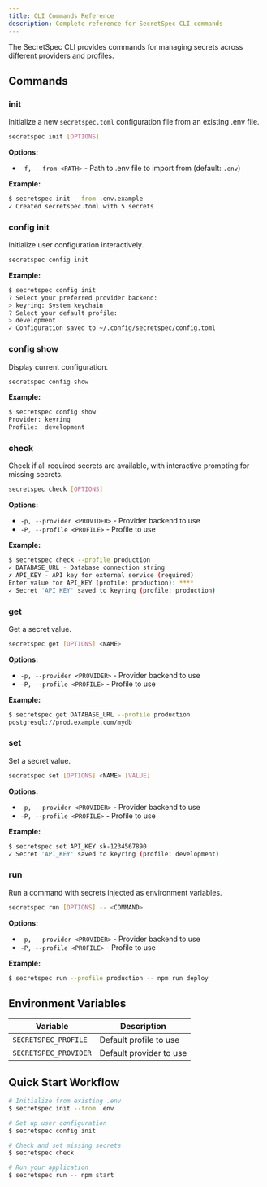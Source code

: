 ```yaml
---
title: CLI Commands Reference
description: Complete reference for SecretSpec CLI commands
---
```


The SecretSpec CLI provides commands for managing secrets across different providers and profiles.

## Commands

### init
Initialize a new `secretspec.toml` configuration file from an existing .env file.

```bash
secretspec init [OPTIONS]
```

**Options:**
- `-f, --from <PATH>` - Path to .env file to import from (default: `.env`)

**Example:**
```bash
$ secretspec init --from .env.example
✓ Created secretspec.toml with 5 secrets
```

### config init
Initialize user configuration interactively.

```bash
secretspec config init
```

**Example:**
```bash
$ secretspec config init
? Select your preferred provider backend:
> keyring: System keychain
? Select your default profile:
> development
✓ Configuration saved to ~/.config/secretspec/config.toml
```

### config show
Display current configuration.

```bash
secretspec config show
```

**Example:**
```bash
$ secretspec config show
Provider: keyring
Profile:  development
```

### check
Check if all required secrets are available, with interactive prompting for missing secrets.

```bash
secretspec check [OPTIONS]
```

**Options:**
- `-p, --provider <PROVIDER>` - Provider backend to use
- `-P, --profile <PROFILE>` - Profile to use

**Example:**
```bash
$ secretspec check --profile production
✓ DATABASE_URL - Database connection string
✗ API_KEY - API key for external service (required)
Enter value for API_KEY (profile: production): ****
✓ Secret 'API_KEY' saved to keyring (profile: production)
```

### get
Get a secret value.

```bash
secretspec get [OPTIONS] <NAME>
```

**Options:**
- `-p, --provider <PROVIDER>` - Provider backend to use
- `-P, --profile <PROFILE>` - Profile to use

**Example:**
```bash
$ secretspec get DATABASE_URL --profile production
postgresql://prod.example.com/mydb
```

### set
Set a secret value.

```bash
secretspec set [OPTIONS] <NAME> [VALUE]
```

**Options:**
- `-p, --provider <PROVIDER>` - Provider backend to use
- `-P, --profile <PROFILE>` - Profile to use

**Example:**
```bash
$ secretspec set API_KEY sk-1234567890
✓ Secret 'API_KEY' saved to keyring (profile: development)
```

### run
Run a command with secrets injected as environment variables.

```bash
secretspec run [OPTIONS] -- <COMMAND>
```

**Options:**
- `-p, --provider <PROVIDER>` - Provider backend to use
- `-P, --profile <PROFILE>` - Profile to use

**Example:**
```bash
$ secretspec run --profile production -- npm run deploy
```

## Environment Variables

| Variable | Description |
|----------|-------------|
| `SECRETSPEC_PROFILE` | Default profile to use |
| `SECRETSPEC_PROVIDER` | Default provider to use |

## Quick Start Workflow

```bash
# Initialize from existing .env
$ secretspec init --from .env

# Set up user configuration
$ secretspec config init

# Check and set missing secrets
$ secretspec check

# Run your application
$ secretspec run -- npm start
```